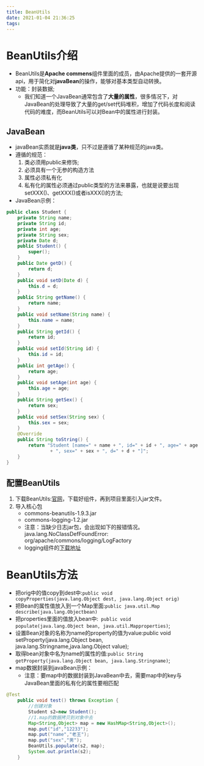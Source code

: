 ```yaml
---
title: BeanUtils
date: 2021-01-04 21:36:25
tags:
---
```


# BeanUtils介绍

* BeanUtils是**Apache commens**组件里面的成员，由Apache提供的一套开源api，用于简化对**javaBean**的操作，能够对基本类型自动转换。
* 功能：封装数据; 
  * 我们知道一个JavaBean通常包含了**大量的属性**，很多情况下，对JavaBean的处理导致了大量的get/set代码堆积，增加了代码长度和阅读代码的难度，而BeanUtils可以对Bean中的属性进行封装。
## JavaBean

* javaBean实质就是**java类**，只不过是遵循了某种规范的java类。
* 遵循的规范：
  1. 类必须用public来修饰;
  2. 必须具有一个无参的构造方法
  3. 属性必须私有化
  4. 私有化的属性必须通过public类型的方法来暴露，也就是说要出现setXXX()、getXXX()或者isXXX()的方法;
* JavaBean示例：
```java
public class Student {
	private String name;
	private String id;
	private int age;
	private String sex;
	private Date d;
	public Student() {
		super();
	}
	public Date getD() {
		return d;
	}
	public void setD(Date d) {
		this.d = d;
	}
	public String getName() {
		return name;
	}
	public void setName(String name) {
		this.name = name;
	}
	public String getId() {
		return id;
	}
	public void setId(String id) {
		this.id = id;
	}
	public int getAge() {
		return age;
	}
	public void setAge(int age) {
		this.age = age;
	}
	public String getSex() {
		return sex;
	}
	public void setSex(String sex) {
		this.sex = sex;
	}
	@Override
	public String toString() {
		return "Student [name=" + name + ", id=" + id + ", age=" + age
				+ ", sex=" + sex + ", d=" + d + "]";
	}
}
```


## 配置BeanUtils

1. 下载BeanUtils:[官网](http://commons.apache.org/proper/commons-beanutils/download_beanutils.cgi)，下载好组件，再到项目里面引入jar文件。
2. 导入核心包
   * commons-beanutils-1.9.3.jar
   * commons-logging-1.2.jar
   * 注意：当缺少日志jar包，会出现如下的报错情况。java.lang.NoClassDefFoundError: org/apache/commons/logging/LogFactory
   * logging组件的[下载地址](http://commons.apache.org/proper/commons-logging/download_logging.cgi)


# BeanUtils方法

* 把orig中的值copy到dest中:`public void copyProperties(java.lang.Object dest, java.lang.Object orig)`
* 把Bean的属性值放入到一个Map里面:`public java.util.Map describe(java.lang.Objectbean)`
* 把properties里面的值放入bean中:` public void populate(java.lang.Object bean, java.util.Mapproperties)`;
* 设置Bean对象的名称为name的property的值为value:public void setProperty(java.lang.Object bean, java.lang.Stringname,java.lang.Object value);
* 取得bean对象中名为name的属性的值:`public String getProperty(java.lang.Object bean, java.lang.Stringname)`;
* map数据封装到javaBean示例：
  * 注意：要map中的数据封装到JavaBean中去，需要map中的key与JavaBean里面的私有化的属性要相匹配
```java
@Test
	public void test() throws Exception {
		//创建对象
		Student s2=new Student();
		//1.map的数据拷贝到对象中去
		Map<String,Object> map = new HashMap<String,Object>();
		map.put("id","12233");
		map.put("name","老王");
		map.put("sex","男");
		BeanUtils.populate(s2, map);
		System.out.println(s2);
	}
```